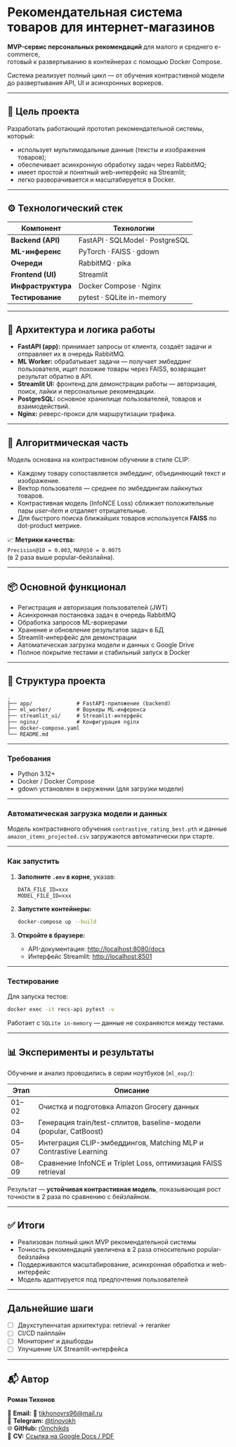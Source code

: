 # Рекомендательная система товаров для интернет-магазинов

**MVP-сервис персональных рекомендаций** для малого и среднего e-commerce,  
готовый к развертыванию в контейнерах с помощью Docker Compose.

Система реализует полный цикл — от обучения контрастивной модели до развертывания API, UI и асинхронных воркеров.

---

## 🎯 Цель проекта

Разработать работающий прототип рекомендательной системы, который:
- использует мультимодальные данные (тексты и изображения товаров);
- обеспечивает асинхронную обработку задач через RabbitMQ;
- имеет простой и понятный web-интерфейс на Streamlit;
- легко разворачивается и масштабируется в Docker.

---

## ⚙️ Технологический стек

| Компонент | Технологии |
|------------|-------------|
| **Backend (API)** | FastAPI · SQLModel · PostgreSQL |
| **ML-инференс** | PyTorch · FAISS · gdown |
| **Очереди** | RabbitMQ · pika |
| **Frontend (UI)** | Streamlit |
| **Инфраструктура** | Docker Compose · Nginx |
| **Тестирование** | pytest · SQLite in-memory |

---

## 🧩 Архитектура и логика работы

- **FastAPI (app):** принимает запросы от клиента, создаёт задачи и отправляет их в очередь RabbitMQ.  
- **ML Worker:** обрабатывает задачи — получает эмбеддинг пользователя, ищет похожие товары через FAISS, возвращает результат обратно в API.  
- **Streamlit UI:** фронтенд для демонстрации работы — авторизация, поиск, лайки и персональные рекомендации.  
- **PostgreSQL:** основное хранилище пользователей, товаров и взаимодействий.  
- **Nginx:** реверс-прокси для маршрутизации трафика.

---

## 🧠 Алгоритмическая часть

Модель основана на контрастивном обучении в стиле CLIP:

- Каждому товару сопоставляется эмбеддинг, объединяющий текст и изображение.  
- Вектор пользователя — среднее по эмбеддингам лайкнутых товаров.  
- Контрастивная модель (InfoNCE Loss) сближает положительные пары *user–item* и отдаляет отрицательные.  
- Для быстрого поиска ближайших товаров используется **FAISS** по dot-product метрике.

📈 **Метрики качества:**  
`Precision@10 = 0.003`, `MAP@10 = 0.0075`  
(в 2 раза выше popular-бейзлайна).

---

## 📦 Основной функционал

- Регистрация и авторизация пользователей (JWT)  
- Асинхронная постановка задач в очередь RabbitMQ  
- Обработка запросов ML-воркерами  
- Хранение и обновление результатов задач в БД  
- Streamlit-интерфейс для демонстрации  
- Автоматическая загрузка модели и данных с Google Drive  
- Полное покрытие тестами и стабильный запуск в Docker

---

## 📁 Структура проекта

```
.
├── app/              # FastAPI-приложение (backend)
├── ml_worker/        # Воркеры ML-инференса
├── streamlit_ui/     # Streamlit-интерфейс
├── nginx/            # Конфигурация nginx
├── docker-compose.yaml
└── README.md
```

---

### Требования
- Python 3.12+
- Docker / Docker Compose
- gdown установлен в окружении (для загрузки модели)

---

### Автоматическая загрузка модели и данных

Модель контрастивного обучения `contrastive_rating_best.pth` и данные `amazon_items_projected.csv` загружаются автоматически при старте.

---

### Как запустить

1. **Заполните `.env` в корне**, указав:

   ```dotenv
   DATA_FILE_ID=xxx
   MODEL_FILE_ID=xxx
   ```

2. **Запустите контейнеры:**

   ```bash
   docker-compose up --build
   ```

3. **Откройте в браузере:**

   * API-документация: [http://localhost:8080/docs](http://localhost:8080/docs)
   * Интерфейс Streamlit: [http://localhost:8501](http://localhost:8501)

---

### Тестирование

Для запуска тестов:

```bash
docker exec -it recs-api pytest -v
```

Работает с `SQLite in-memory` — данные не сохраняются между тестами.

---

## 📊 Эксперименты и результаты

Обучение и анализ проводились в серии ноутбуков (`ml_exp/`):

| Этап  | Описание                                                          |
| ----- | ----------------------------------------------------------------- |
| 01–02 | Очистка и подготовка Amazon Grocery данных                        |
| 03–04 | Генерация train/test-сплитов, baseline-модели (popular, CatBoost) |
| 05–07 | Интеграция CLIP-эмбеддингов, Matching MLP и Contrastive Learning  |
| 08–09 | Сравнение InfoNCE и Triplet Loss, оптимизация FAISS retrieval     |

Результат — **устойчивая контрастивная модель**, показывающая рост точности в 2 раза по сравнению с бейзлайном.

---

## ✅ Итоги

* Реализован полный цикл MVP рекомендательной системы
* Точность рекомендаций увеличена в 2 раза относительно popular-бейзлайна
* Поддерживаются масштабирование, асинхронная обработка и web-интерфейс
* Модель адаптируется под предпочтения пользователей

---

## Дальнейшие шаги

* [ ] Двухступенчатая архитектура: retrieval → reranker
* [ ] CI/CD пайплайн
* [ ] Мониторинг и дашборды
* [ ] Улучшение UX Streamlit-интерфейса

---

## 📬 Автор

**Роман Тихонов**

📧 **Email:** 📧 [tikhonovrs96@mail.ru](mailto:tikhonovrs96@mail.ru)  
💬 **Telegram:** [@tinovokh](https://t.me/tinovokh)  
🌐 **GitHub:** [r0mchikds](https://github.com/r0mchikds)  
📄 **CV:** [Ссылка на Google Docs / PDF](https://drive.google.com/file/d/1z2GlqGx6X9XOYGcQbFFo2QkZR_bhc3Ez/view?usp=sharing)
